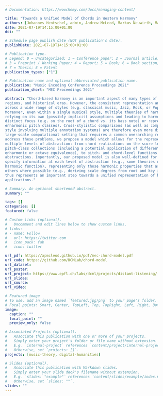 ```yaml
---
# Documentation: https://wowchemy.com/docs/managing-content/

title: "Towards a Unified Model of Chords in Western Harmony"
authors: [Johannes Hentschel, admin, Andrew McLeod, Markus Neuwirth, Martin Rohrmeier]
date: 2021-07-19T14:15:00+01:00
doi: ""

# Schedule page publish date (NOT publication's date).
publishDate: 2021-07-19T14:15:00+01:00

# Publication type.
# Legend: 0 = Uncategorized; 1 = Conference paper; 2 = Journal article;
# 3 = Preprint / Working Paper; 4 = Report; 5 = Book; 6 = Book section;
# 7 = Thesis; 8 = Patent
publication_types: ["1"]

# Publication name and optional abbreviated publication name.
publication: "Music Encoding Conference Proceedings 2021"
publication_short: "MEC Proceedings 2021"

abstract: "Chord-based harmony is an important aspect of many types of Western music, across genres,
regions, and historical eras. However, the consistent representation and comparison of harmony
across a wide range of styles (e.g. classical music, Jazz, Rock, or Pop) is a challenging task.
Moreover, even within a single musical style, multiple theories of harmony may exist, each
relying on its own (possibly implicit) assumptions and leading to harmonic analyses with a
distinct focus (e.g. on the root of a chord vs. its bass note) or representation (e.g. spelled vs.
enharmonic pitch classes). Cross-stylistic comparisons (as well as comparisons within a single
style involving multiple annotation systems) are therefore even more difficult, particularly in a
large-scale computational setting that requires a common overarching representation. To
address these problems, we propose a model which allows for the representation of chords at
multiple levels of abstraction: from chord realizations on the score level (if available), to
pitch-class collections (including a potential application of different equivalences, such as
enharmonic or octave equivalence), to pitch- and chord-level functions and higher-order
abstractions. Importantly, our proposed model is also well-defined for theories which do not
specify information at each level of abstraction (e.g., some theories make no claims about
harmonic function), representing only those harmonic properties that are included and inducing
others where possible (e.g., deriving scale degrees from root and key information). Our model
thus represents an important step towards a unified representation of harmony and its various
applications."

# Summary. An optional shortened abstract.
summary: ""

tags: []
categories: []
featured: false

# Custom links (optional).
#   Uncomment and edit lines below to show custom links.
# links:
# - name: Follow
#   url: https://twitter.com
#   icon_pack: fab
#   icon: twitter

url_pdf: https://apmcleod.github.io/pdf/mec-chord-model.pdf
url_code: https://github.com/DCMLab/chord-model
url_dataset:
url_poster:
url_project: https://www.epfl.ch/labs/dcml/projects/distant-listening/
url_slides:
url_source:
url_video:

# Featured image
# To use, add an image named `featured.jpg/png` to your page's folder. 
# Focal points: Smart, Center, TopLeft, Top, TopRight, Left, Right, BottomLeft, Bottom, BottomRight.
image:
  caption: ""
  focal_point: ""
  preview_only: false

# Associated Projects (optional).
#   Associate this publication with one or more of your projects.
#   Simply enter your project's folder or file name without extension.
#   E.g. `internal-project` references `content/project/internal-project/index.md`.
#   Otherwise, set `projects: []`.
projects: [music-theory, digital-humanities]

# Slides (optional).
#   Associate this publication with Markdown slides.
#   Simply enter your slide deck's filename without extension.
#   E.g. `slides: "example"` references `content/slides/example/index.md`.
#   Otherwise, set `slides: ""`.
slides: ""
---
```


